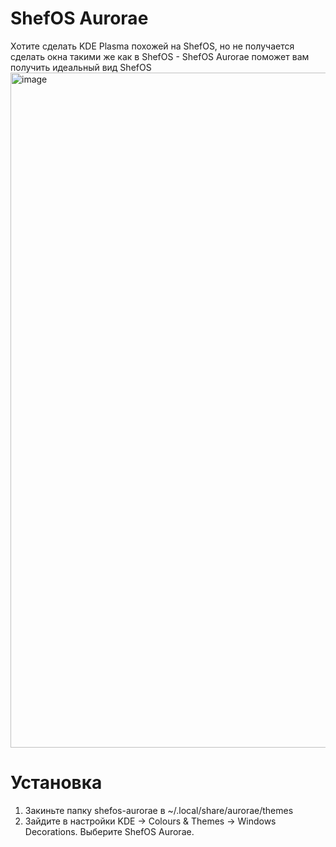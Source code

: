 # ShefOS Aurorae
Хотите сделать KDE Plasma похожей на ShefOS, но не получается сделать окна такими же как в ShefOS - ShefOS Aurorae поможет вам получить идеальный вид ShefOS
<img width="1920" height="1080" alt="image" src="https://github.com/user-attachments/assets/cb5c7df4-e796-45c1-9bfb-5fa3f56450b6" />
# Установка
1. Закиньте папку shefos-aurorae в ~/.local/share/aurorae/themes
2. Зайдите в настройки KDE -> Colours & Themes -> Windows Decorations. Выберите ShefOS Aurorae.
